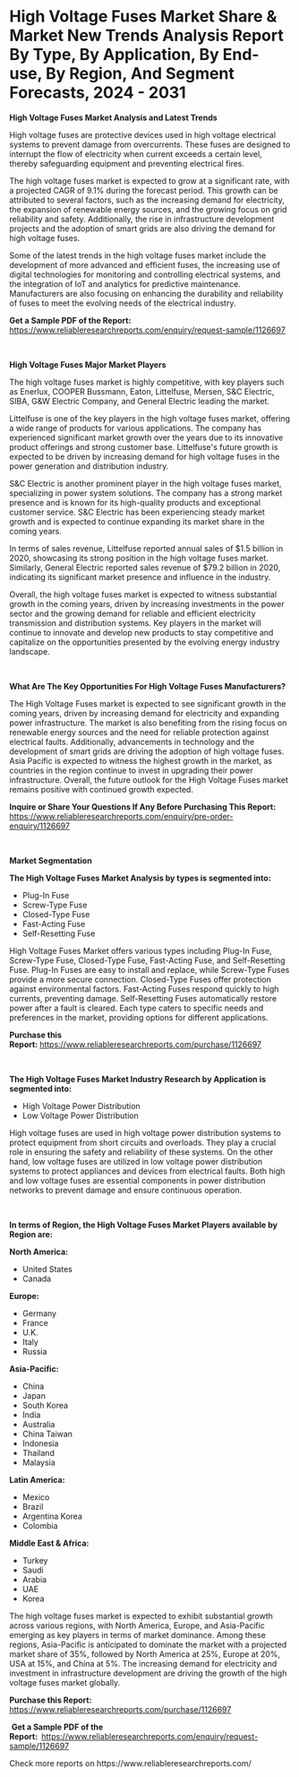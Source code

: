 <p><h1>High Voltage Fuses Market Share & Market New Trends Analysis Report By Type, By Application, By End-use, By Region, And Segment Forecasts, 2024 - 2031</h1></p><p><strong>High Voltage Fuses Market Analysis and Latest Trends</strong></p>
<p><p>High voltage fuses are protective devices used in high voltage electrical systems to prevent damage from overcurrents. These fuses are designed to interrupt the flow of electricity when current exceeds a certain level, thereby safeguarding equipment and preventing electrical fires.</p><p>The high voltage fuses market is expected to grow at a significant rate, with a projected CAGR of 9.1% during the forecast period. This growth can be attributed to several factors, such as the increasing demand for electricity, the expansion of renewable energy sources, and the growing focus on grid reliability and safety. Additionally, the rise in infrastructure development projects and the adoption of smart grids are also driving the demand for high voltage fuses.</p><p>Some of the latest trends in the high voltage fuses market include the development of more advanced and efficient fuses, the increasing use of digital technologies for monitoring and controlling electrical systems, and the integration of IoT and analytics for predictive maintenance. Manufacturers are also focusing on enhancing the durability and reliability of fuses to meet the evolving needs of the electrical industry.</p></p>
<p><strong>Get a Sample PDF of the Report:&nbsp;</strong> <a href="https://www.reliableresearchreports.com/enquiry/request-sample/1126697">https://www.reliableresearchreports.com/enquiry/request-sample/1126697</a></p>
<p>&nbsp;</p>
<p><strong>High Voltage Fuses Major Market Players</strong></p>
<p><p>The high voltage fuses market is highly competitive, with key players such as Enerlux, COOPER Bussmann, Eaton, Littelfuse, Mersen, S&C Electric, SIBA, G&W Electric Company, and General Electric leading the market.</p><p>Littelfuse is one of the key players in the high voltage fuses market, offering a wide range of products for various applications. The company has experienced significant market growth over the years due to its innovative product offerings and strong customer base. Littelfuse's future growth is expected to be driven by increasing demand for high voltage fuses in the power generation and distribution industry.</p><p>S&C Electric is another prominent player in the high voltage fuses market, specializing in power system solutions. The company has a strong market presence and is known for its high-quality products and exceptional customer service. S&C Electric has been experiencing steady market growth and is expected to continue expanding its market share in the coming years.</p><p>In terms of sales revenue, Littelfuse reported annual sales of $1.5 billion in 2020, showcasing its strong position in the high voltage fuses market. Similarly, General Electric reported sales revenue of $79.2 billion in 2020, indicating its significant market presence and influence in the industry.</p><p>Overall, the high voltage fuses market is expected to witness substantial growth in the coming years, driven by increasing investments in the power sector and the growing demand for reliable and efficient electricity transmission and distribution systems. Key players in the market will continue to innovate and develop new products to stay competitive and capitalize on the opportunities presented by the evolving energy industry landscape.</p></p>
<p>&nbsp;</p>
<p><strong>What Are The Key Opportunities For High Voltage Fuses Manufacturers?</strong></p>
<p><p>The High Voltage Fuses market is expected to see significant growth in the coming years, driven by increasing demand for electricity and expanding power infrastructure. The market is also benefiting from the rising focus on renewable energy sources and the need for reliable protection against electrical faults. Additionally, advancements in technology and the development of smart grids are driving the adoption of high voltage fuses. Asia Pacific is expected to witness the highest growth in the market, as countries in the region continue to invest in upgrading their power infrastructure. Overall, the future outlook for the High Voltage Fuses market remains positive with continued growth expected.</p></p>
<p><strong>Inquire or Share Your Questions If Any Before Purchasing This Report:</strong> <a href="https://www.reliableresearchreports.com/enquiry/pre-order-enquiry/1126697">https://www.reliableresearchreports.com/enquiry/pre-order-enquiry/1126697</a></p>
<p>&nbsp;</p>
<p><strong>Market Segmentation</strong></p>
<p><strong>The High Voltage Fuses Market Analysis by types is segmented into:</strong></p>
<p><ul><li>Plug-In Fuse</li><li>Screw-Type Fuse</li><li>Closed-Type Fuse</li><li>Fast-Acting Fuse</li><li>Self-Resetting Fuse</li></ul></p>
<p><p>High Voltage Fuses Market offers various types including Plug-In Fuse, Screw-Type Fuse, Closed-Type Fuse, Fast-Acting Fuse, and Self-Resetting Fuse. Plug-In Fuses are easy to install and replace, while Screw-Type Fuses provide a more secure connection. Closed-Type Fuses offer protection against environmental factors. Fast-Acting Fuses respond quickly to high currents, preventing damage. Self-Resetting Fuses automatically restore power after a fault is cleared. Each type caters to specific needs and preferences in the market, providing options for different applications.</p></p>
<p><strong>Purchase this Report:&nbsp;</strong><a href="https://www.reliableresearchreports.com/purchase/1126697">https://www.reliableresearchreports.com/purchase/1126697</a></p>
<p>&nbsp;</p>
<p><strong>The High Voltage Fuses Market Industry Research by Application is segmented into:</strong></p>
<p><ul><li>High Voltage Power Distribution</li><li>Low Voltage Power Distribution</li></ul></p>
<p><p>High voltage fuses are used in high voltage power distribution systems to protect equipment from short circuits and overloads. They play a crucial role in ensuring the safety and reliability of these systems. On the other hand, low voltage fuses are utilized in low voltage power distribution systems to protect appliances and devices from electrical faults. Both high and low voltage fuses are essential components in power distribution networks to prevent damage and ensure continuous operation.</p></p>
<p>&nbsp;</p>
<p><strong>In terms of Region, the High Voltage Fuses Market Players available by Region are:</strong></p>
<p>
    <p> <strong> North America: </strong>
        <ul>
            <li>United States</li>
            <li>Canada</li>
        </ul>
        </p> 
    <p> <strong> Europe: </strong>
        <ul>
            <li>Germany</li>
            <li>France</li>
            <li>U.K.</li>
            <li>Italy</li>
            <li>Russia</li>
        </ul>
        </p> 
    <p> <strong> Asia-Pacific: </strong>
        <ul>
            <li>China</li>
            <li>Japan</li>
            <li>South Korea</li>
            <li>India</li>
            <li>Australia</li>
            <li>China Taiwan</li>
            <li>Indonesia</li>
            <li>Thailand</li>
            <li>Malaysia</li>
        </ul>
        </p> 
    <p> <strong> Latin America: </strong>
        <ul>
            <li>Mexico</li>
            <li>Brazil</li>
            <li>Argentina Korea</li>
            <li>Colombia</li>
        </ul>
        </p> 
    <p> <strong> Middle East & Africa: </strong>
        <ul>
            <li>Turkey</li>
            <li>Saudi</li>
            <li>Arabia</li>
            <li>UAE</li>
            <li>Korea</li>
        </ul>
    </p>
    </p>
<p><p>The high voltage fuses market is expected to exhibit substantial growth across various regions, with North America, Europe, and Asia-Pacific emerging as key players in terms of market dominance. Among these regions, Asia-Pacific is anticipated to dominate the market with a projected market share of 35%, followed by North America at 25%, Europe at 20%, USA at 15%, and China at 5%. The increasing demand for electricity and investment in infrastructure development are driving the growth of the high voltage fuses market globally.</p></p>
<p><strong>Purchase this Report: </strong><a href="https://www.reliableresearchreports.com/purchase/1126697">https://www.reliableresearchreports.com/purchase/1126697</a></p>
<p>&nbsp;<strong>Get a Sample PDF of the Report:&nbsp;&nbsp;</strong><a href="https://www.reliableresearchreports.com/enquiry/request-sample/1126697">https://www.reliableresearchreports.com/enquiry/request-sample/1126697</a></p>
<p><strong></strong></p>
<p>Check more reports on https://www.reliableresearchreports.com/</p>